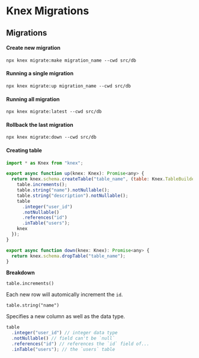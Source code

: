 # Knex Migrations

## Migrations

#### Create new migration

``
npx knex migrate:make migration_name --cwd src/db
``

#### Running a single migration

``
npx knex migrate:up migration_name --cwd src/db
``

#### Running all migration

``
npx knex migrate:latest --cwd src/db
``

#### Rollback the last migration

``
npx knex migrate:down --cwd src/db
``

#### Creating table

```js
import * as Knex from "knex";

export async function up(knex: Knex): Promise<any> {
  return knex.schema.createTable("table_name", (table: Knex.TableBuilder) => {
    table.increments();
    table.string("name").notNullable();
    table.string("description").notNullable();
    table
      .integer("user_id")
      .notNullable()
      .references("id")
      .inTable("users");
    knex 
  });
}

export async function down(knex: Knex): Promise<any> {
  return knex.schema.dropTable("table_name");
}
```

**Breakdown**

`table.increments()`

Each new row will automically increment the `id`.

`table.string("name")`

Specifies a new column as well as the data type.

```js
table
  .integer("user_id") // integer data type
  .notNullable() // field can't be `null`
  .references("id") // references the `id` field of...
  .inTable("users"); // the `users` table
```

